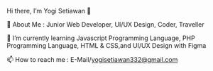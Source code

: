 Hi there, I’m Yogi Setiawan 👋

🧑 About Me : Junior Web Developer, UI/UX Design, Coder, Traveller

🌱 I’m currently learning Javascript Programming Language, PHP Programming Language, HTML & CSS,and UI/UX Design with Figma

📫 How to reach me : E-Mail/yogisetiawan332@gmail.com
